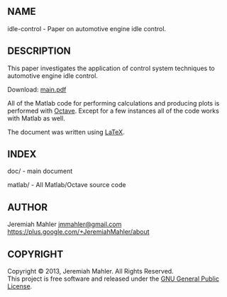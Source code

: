 
NAME
----

idle-control - Paper on automotive engine idle control.

DESCRIPTION
-----------

This paper investigates the application of control system
techniques to automotive engine idle control.

Download: [main.pdf](https://github.com/jmahler/idle-control/blob/build/doc/main.pdf?raw=true)

All of the Matlab code for performing calculations and producing
plots is performed with [Octave][octave].  Except for a few instances
all of the code works with Matlab as well.

 [octave]: http://www.gnu.org/software/octave/

The document was written using [LaTeX][latex].

 [latex]: http://www.latex-project.org/

INDEX
-----

  doc/ - main document

  matlab/ - All Matlab/Octave source code

AUTHOR
------

Jeremiah Mahler <jmmahler@gmail.com><br>
<https://plus.google.com/+JeremiahMahler/about>

COPYRIGHT
---------

Copyright &copy; 2013, Jeremiah Mahler.  All Rights Reserved.<br>
This project is free software and released under
the [GNU General Public License][gpl].

 [gpl]: http://www.gnu.org/licenses/gpl.html

